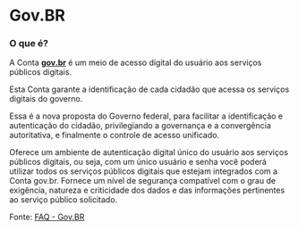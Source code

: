 # Gov.BR
### O que é?

A Conta [**gov.br**](https://www.gov.br/pt-br) é um meio de acesso digital do usuário aos serviços públicos digitais.

Esta Conta garante a identificação de cada cidadão que acessa os serviços digitais do governo.

Essa é a nova proposta do Governo federal, para facilitar a identificação e autenticação do cidadão, privilegiando a governança e a convergência autoritativa, e finalmente o controle de acesso unificado.

Oferece um ambiente de autenticação digital único do usuário aos serviços públicos digitais, ou seja, com um único usuário e senha você poderá utilizar todos os serviços públicos digitais que estejam integrados com a Conta gov.br. Fornece um nível de segurança compatível com o grau de exigência, natureza e criticidade dos dados e das informações pertinentes ao serviço público solicitado.

Fonte: [FAQ - Gov.BR](http://faq-login-unico.servicos.gov.br/en/latest/_perguntasdafaq/oquee.html)